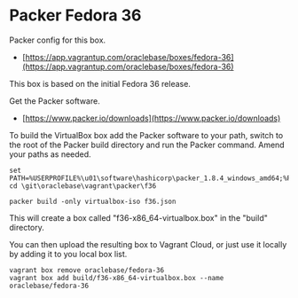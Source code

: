 # Packer Fedora 36

Packer config for this box.

* [https://app.vagrantup.com/oraclebase/boxes/fedora-36](https://app.vagrantup.com/oraclebase/boxes/fedora-36)

This box is based on the initial Fedora 36 release.

Get the Packer software.

* [https://www.packer.io/downloads](https://www.packer.io/downloads)

To build the VirtualBox box add the Packer software to your path, switch to the root of the Packer build directory and run the Packer command. Amend your paths as needed.

```
set PATH=%USERPROFILE%\u01\software\hashicorp\packer_1.8.4_windows_amd64;%PATH%
cd \git\oraclebase\vagrant\packer\f36

packer build -only virtualbox-iso f36.json
```

This will create a box called "f36-x86_64-virtualbox.box" in the "build" directory.

You can then upload the resulting box to Vagrant Cloud, or just use it locally by adding it to you local box list.

```
vagrant box remove oraclebase/fedora-36
vagrant box add build/f36-x86_64-virtualbox.box --name oraclebase/fedora-36
```
